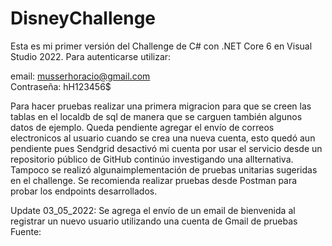 # DisneyChallenge
Esta es mi primer versión del Challenge de C# con .NET Core 6 en Visual Studio 2022.
Para autenticarse utilizar:

email: musserhoracio@gmail.com   
Contraseña: hH123456$

Para hacer pruebas realizar una primera migracion para que se creen las tablas en el localdb de sql de manera que se carguen también algunos datos de ejemplo.
Queda pendiente agregar el envío de correos electronicos al usuario cuando se crea una nueva cuenta, esto quedó aun pendiente pues Sendgrid desactivó mi cuenta por usar el servicio desde un repositorio público de GitHub continúo investigando una allternativa. Tampoco se realizó algunaimplementación de pruebas unitarias sugeridas en el challenge.
Se recomienda realizar pruebas desde Postman para probar los endpoints desarrollados.

Update 03_05_2022:
Se agrega el envío de un email de bienvenida al registrar un nuevo usuario utilizando una cuenta de Gmail de pruebas
Fuente: 
